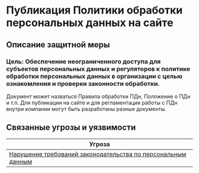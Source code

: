 # Публикация Политики обработки персональных данных на сайте
## Описание защитной меры

### Цель: Обеспечение неограниченного доступа для субъектов персональных данных и регуляторов к политике обработки персональных данных в организации с целью ознакомления и проверки законности обработки.

Документ может назваться Правила обработки ПДн, Положение о ПДн и т.п.
Для публикации на сайте и для регламентации работы с ПДн внутри компании могут быть разработаны разные документы.

## Связанные угрозы и уязвимости
|Угроза|
|-|
|[Нарушение требований законодательства по персональным данным](/vkr/threats/page5)|

